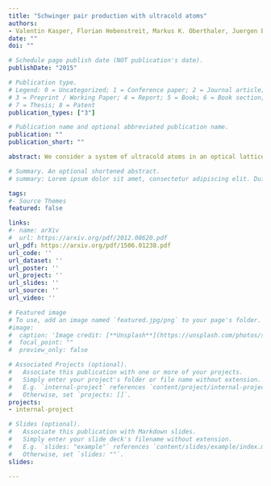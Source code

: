 ```yaml
---
title: "Schwinger pair production with ultracold atoms"
authors:
- Valentin Kasper, Florian Hebenstreit, Markus K. Oberthaler, Juergen Berges
date: ""
doi: ""

# Schedule page publish date (NOT publication's date).
publishDate: "2015"

# Publication type.
# Legend: 0 = Uncategorized; 1 = Conference paper; 2 = Journal article;
# 3 = Preprint / Working Paper; 4 = Report; 5 = Book; 6 = Book section;
# 7 = Thesis; 8 = Patent
publication_types: ["3"]

# Publication name and optional abbreviated publication name.
publication: ""
publication_short: ""

abstract: We consider a system of ultracold atoms in an optical lattice as a quantum simulator for electron–positron pair production in quantum electrodynamics (QED). For a setup in one spatial dimension, we investigate the nonequilibrium phenomenon of pair production including the backreaction leading to plasma oscillations. Unlike previous investigations on quantum link models, we focus on the infinite-dimensional Hilbert space of QED and show that it may be well approximated by experiments employing Bose–Einstein condensates interacting with fermionic atoms. Numerical calculations based on functional integral techniques give a unique access to the physical parameters required to realize QED phenomena in a cold atom experiment. In particular, we use our approach to consider quantum link models in a yet unexplored parameter regime and give bounds for their ability to capture essential features of the physics. The results suggest a paradigmatic change towards realizations using coherent many-body states for quantum simulations of high-energy particle physics phenomena.

# Summary. An optional shortened abstract.
# summary: Lorem ipsum dolor sit amet, consectetur adipiscing elit. Duis posuere tellus ac convallis placerat. Proin tincidunt magna sed ex sollicitudin condimentum.

tags:
#- Source Themes
featured: false

links:
#- name: arXiv
#  url: https://arxiv.org/pdf/2012.08620.pdf 
url_pdf: https://arxiv.org/pdf/1506.01238.pdf
url_code: ''
url_dataset: ''
url_poster: ''
url_project: ''
url_slides: ''
url_source: ''
url_video: ''

# Featured image
# To use, add an image named `featured.jpg/png` to your page's folder. 
#image:
#  caption: 'Image credit: [**Unsplash**](https://unsplash.com/photos/s9CC2SKySJM)'
#  focal_point: ""
#  preview_only: false

# Associated Projects (optional).
#   Associate this publication with one or more of your projects.
#   Simply enter your project's folder or file name without extension.
#   E.g. `internal-project` references `content/project/internal-project/index.md`.
#   Otherwise, set `projects: []`.
projects:
- internal-project

# Slides (optional).
#   Associate this publication with Markdown slides.
#   Simply enter your slide deck's filename without extension.
#   E.g. `slides: "example"` references `content/slides/example/index.md`.
#   Otherwise, set `slides: ""`.
slides:

---
```



